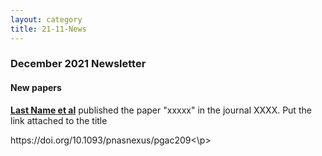 ```yaml
---
layout: category
title: 21-11-News
---
```


<div class="section">
<h3 class="section-title underline">December 2021 Newsletter</h3>
</div>

<div class="intro">
<h4 class="section-title underline">New papers</h4>
<p><a href="https://mailchi.mp/7fdaf9114c3a/sedadna-society-october-2021-newsletter" target="_blank"><b>Last Name et al</b></a> published the paper "xxxxx" in the journal XXXX. Put the link attached to the title</p>

</div>

<p>https://doi.org/10.1093/pnasnexus/pgac209<\p>
